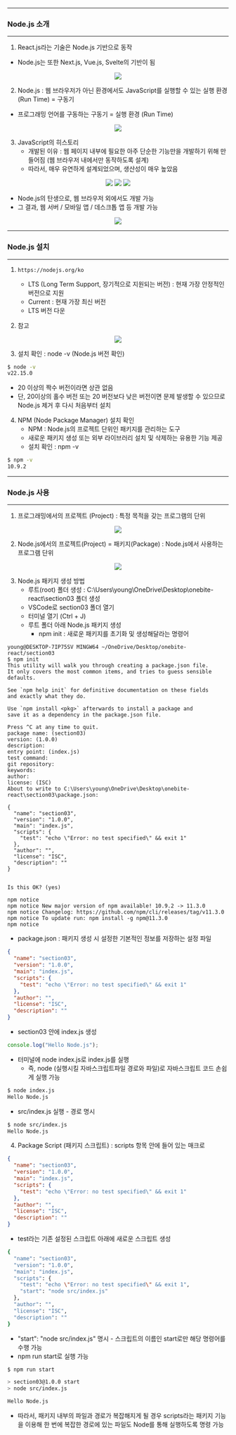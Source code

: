 -----
### Node.js 소개
-----
1. React.js라는 기술은 Node.js 기반으로 동작
  - Node.js는 또한 Next.js, Vue.js, Svelte의 기반이 됨
<div align="center">
<img src="https://github.com/user-attachments/assets/6656c4d5-266f-4385-b0d2-8e91a374ad9b">
</div>

2. Node.js : 웹 브라우저가 아닌 환경에서도 JavaScript를 실행할 수 있는 실행 환경 (Run Time) = 구동기
  - 프로그래밍 언어를 구동하는 구동기 = 실행 환경 (Run Time)
<div align="center">
<img src="https://github.com/user-attachments/assets/281cf472-6592-4a37-a29f-5891917826a0">
</div>

3. JavaScript의 히스토리
   - 개발된 이유 : 웹 페이지 내부에 필요한 아주 단순한 기능만을 개발하기 위해 만들어짐 (웹 브라우저 내에서만 동작하도록 설계)
   - 따라서, 매우 유연하게 설계되었으며, 생산성이 매우 높았음
<div align="center">
<img src="https://github.com/user-attachments/assets/8d610564-61fc-4852-a2f8-45bde0f51630">
<img src="https://github.com/user-attachments/assets/012b1fd9-ef69-49eb-92df-c181d2db0e0f">
<img src="https://github.com/user-attachments/assets/feeb4e29-07b5-41fe-a1cc-a44dc6e12f4d">
</div>

  - Node.js의 탄생으로, 웹 브라우저 외에서도 개발 가능
  - 그 결과, 웹 서버 / 모바일 앱 / 데스크톱 앱 등 개발 가능
<div align="center">
<img src="https://github.com/user-attachments/assets/057b0861-60ed-4ad3-8383-3a9159b1a45c">
</div>

-----
### Node.js 설치
-----
1. ```https://nodejs.org/ko```
   - LTS (Long Term Support, 장기적으로 지원되는 버전) : 현재 가장 안정적인 버전으로 지원
   - Current : 현재 가장 최신 버전
   - LTS 버전 다운

2. 참고
<div align="center">
<img src="https://github.com/user-attachments/assets/50fcc1f2-f0c1-4b39-933c-ef26d3672a3e">
</div>

3. 설치 확인 : node -v (Node.js 버전 확인)
```bash
$ node -v
v22.15.0
```
  - 20 이상의 짝수 버전이라면 상관 없음
  - 단, 20이상의 홀수 버전 또는 20 버전보다 낮은 버전이면 문제 발생할 수 있으므로 Node.js 제거 후 다시 처음부터 설치

4. NPM (Node Package Manager) 설치 확인
   - NPM : Node.js의 프로젝트 단위인 패키지를 관리하는 도구
   - 새로운 패키지 생성 또는 외부 라이브러리 설치 및 삭제하는 유용한 기능 제공
   - 설치 확인 : npm -v
```bash
$ npm -v
10.9.2
```

-----
### Node.js 사용
-----
1. 프로그래밍에서의 프로젝트 (Project) : 특정 목적을 갖는 프로그램의 단위
<div align="center">
<img src="https://github.com/user-attachments/assets/31788aca-8f0d-487c-96ad-71f0ff1c7cd3">
</div>

2. Node.js에서의 프로젝트(Project) = 패키지(Package) : Node.js에서 사용하는 프로그램 단위
<div align="center">
<img src="https://github.com/user-attachments/assets/f0a97d9d-5601-44d0-97b7-7e216db4b9e2">
</div>

3. Node.js 패키지 생성 방법
   - 루트(root) 폴더 생성 : C:\Users\young\OneDrive\Desktop\onebite-react\section03 폴더 생성
   - VSCode로 section03 폴더 열기
   - 터미널 열기 (Ctrl + J)
   - 루트 폴더 아래 Node.js 패키지 생성
     + npm init : 새로운 패키지를 초기화 및 생성해달라는 명령어
```git
young@DESKTOP-7IP75SV MINGW64 ~/OneDrive/Desktop/onebite-react/section03
$ npm init
This utility will walk you through creating a package.json file.
It only covers the most common items, and tries to guess sensible defaults.

See `npm help init` for definitive documentation on these fields
and exactly what they do.

Use `npm install <pkg>` afterwards to install a package and
save it as a dependency in the package.json file.

Press ^C at any time to quit.
package name: (section03)
version: (1.0.0)
description:
entry point: (index.js)
test command:
git repository:
keywords:
author:
license: (ISC)
About to write to C:\Users\young\OneDrive\Desktop\onebite-react\section03\package.json:

{
  "name": "section03",
  "version": "1.0.0",
  "main": "index.js",
  "scripts": {
    "test": "echo \"Error: no test specified\" && exit 1"
  },
  "author": "",
  "license": "ISC",
  "description": ""
}


Is this OK? (yes)

npm notice
npm notice New major version of npm available! 10.9.2 -> 11.3.0
npm notice Changelog: https://github.com/npm/cli/releases/tag/v11.3.0
npm notice To update run: npm install -g npm@11.3.0
npm notice
```

  - package.json : 패키지 생성 시 설정한 기본적인 정보를 저장하는 설정 파일
```json
{
  "name": "section03",
  "version": "1.0.0",
  "main": "index.js",
  "scripts": {
    "test": "echo \"Error: no test specified\" && exit 1"
  },
  "author": "",
  "license": "ISC",
  "description": ""
}
```

  - section03 안에 index.js 생성
```js
console.log("Hello Node.js");
```

  - 터미널에 node index.js로 index.js를 실행
    + 즉, node (실행시킬 자바스크립트파일 경로와 파일)로 자바스크립트 코드 손쉽게 실행 가능
```bash
$ node index.js
Hello Node.js
```

  - src/index.js 실행 - 경로 명시
```bash
$ node src/index.js
Hello Node.js
```

4. Package Script (패키지 스크립트) : scripts 항목 안에 들어 있는 매크로
```json
{
  "name": "section03",
  "version": "1.0.0",
  "main": "index.js",
  "scripts": {
    "test": "echo \"Error: no test specified\" && exit 1"
  },
  "author": "",
  "license": "ISC",
  "description": ""
}
```

  - test라는 기존 설정된 스크립트 아래에 새로운 스크립트 생성
```bash
{
  "name": "section03",
  "version": "1.0.0",
  "main": "index.js",
  "scripts": {
    "test": "echo \"Error: no test specified\" && exit 1",
    "start": "node src/index.js"
  },
  "author": "",
  "license": "ISC",
  "description": ""
}
```
  - "start": "node src/index.js" 명시 - 스크립트의 이름인 start로만 해당 명령어를 수행 가능
  - npm run start로 실행 가능
```bash
$ npm run start

> section03@1.0.0 start
> node src/index.js

Hello Node.js
```

  - 따라서, 패키지 내부의 파일과 경로가 복잡해지게 될 경우 scripts라는 패키지 기능을 이용해 한 번에 복잡한 경로에 있는 파일도 Node를 통해 실행하도록 명령 가능
